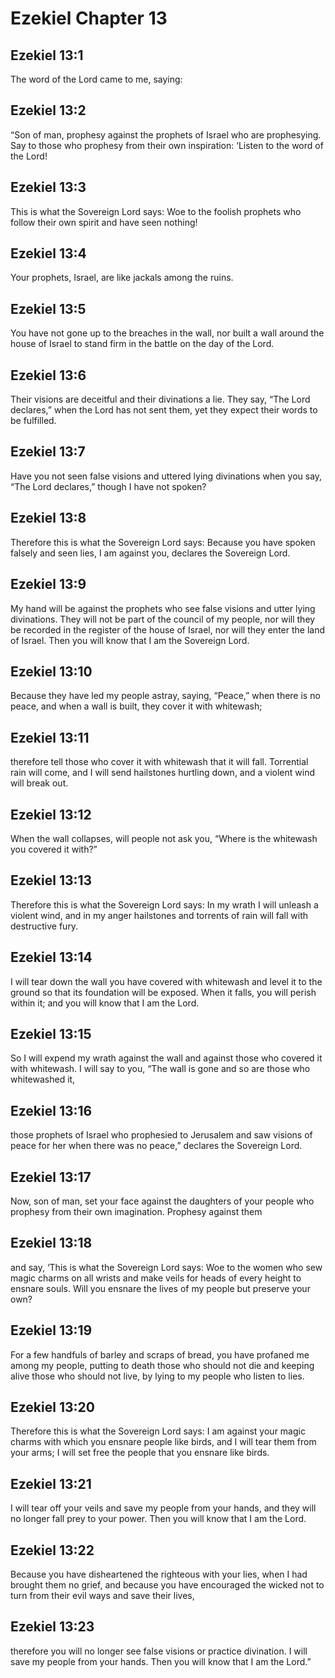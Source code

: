 # Ezekiel Chapter 13

## Ezekiel 13:1
The word of the Lord came to me, saying:

## Ezekiel 13:2
“Son of man, prophesy against the prophets of Israel who are prophesying. Say to those who prophesy from their own inspiration: ‘Listen to the word of the Lord!

## Ezekiel 13:3
This is what the Sovereign Lord says: Woe to the foolish prophets who follow their own spirit and have seen nothing!

## Ezekiel 13:4
Your prophets, Israel, are like jackals among the ruins.

## Ezekiel 13:5
You have not gone up to the breaches in the wall, nor built a wall around the house of Israel to stand firm in the battle on the day of the Lord.

## Ezekiel 13:6
Their visions are deceitful and their divinations a lie. They say, “The Lord declares,” when the Lord has not sent them, yet they expect their words to be fulfilled.

## Ezekiel 13:7
Have you not seen false visions and uttered lying divinations when you say, “The Lord declares,” though I have not spoken?

## Ezekiel 13:8
Therefore this is what the Sovereign Lord says: Because you have spoken falsely and seen lies, I am against you, declares the Sovereign Lord.

## Ezekiel 13:9
My hand will be against the prophets who see false visions and utter lying divinations. They will not be part of the council of my people, nor will they be recorded in the register of the house of Israel, nor will they enter the land of Israel. Then you will know that I am the Sovereign Lord.

## Ezekiel 13:10
Because they have led my people astray, saying, “Peace,” when there is no peace, and when a wall is built, they cover it with whitewash;

## Ezekiel 13:11
therefore tell those who cover it with whitewash that it will fall. Torrential rain will come, and I will send hailstones hurtling down, and a violent wind will break out.

## Ezekiel 13:12
When the wall collapses, will people not ask you, “Where is the whitewash you covered it with?”

## Ezekiel 13:13
Therefore this is what the Sovereign Lord says: In my wrath I will unleash a violent wind, and in my anger hailstones and torrents of rain will fall with destructive fury.

## Ezekiel 13:14
I will tear down the wall you have covered with whitewash and level it to the ground so that its foundation will be exposed. When it falls, you will perish within it; and you will know that I am the Lord.

## Ezekiel 13:15
So I will expend my wrath against the wall and against those who covered it with whitewash. I will say to you, “The wall is gone and so are those who whitewashed it,

## Ezekiel 13:16
those prophets of Israel who prophesied to Jerusalem and saw visions of peace for her when there was no peace,” declares the Sovereign Lord.

## Ezekiel 13:17
Now, son of man, set your face against the daughters of your people who prophesy from their own imagination. Prophesy against them

## Ezekiel 13:18
and say, ‘This is what the Sovereign Lord says: Woe to the women who sew magic charms on all wrists and make veils for heads of every height to ensnare souls. Will you ensnare the lives of my people but preserve your own?

## Ezekiel 13:19
For a few handfuls of barley and scraps of bread, you have profaned me among my people, putting to death those who should not die and keeping alive those who should not live, by lying to my people who listen to lies.

## Ezekiel 13:20
Therefore this is what the Sovereign Lord says: I am against your magic charms with which you ensnare people like birds, and I will tear them from your arms; I will set free the people that you ensnare like birds.

## Ezekiel 13:21
I will tear off your veils and save my people from your hands, and they will no longer fall prey to your power. Then you will know that I am the Lord.

## Ezekiel 13:22
Because you have disheartened the righteous with your lies, when I had brought them no grief, and because you have encouraged the wicked not to turn from their evil ways and save their lives,

## Ezekiel 13:23
therefore you will no longer see false visions or practice divination. I will save my people from your hands. Then you will know that I am the Lord.”
